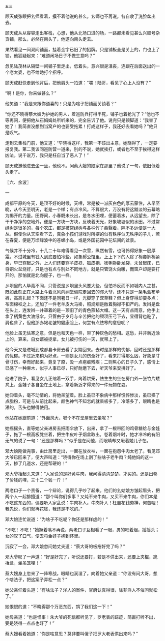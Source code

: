     五三 

   顾天成张眼把幺师看着，摸不着他说的甚么。幺师也不再说，各自收了洗脸盆出去。

   顾天成从从容容走出客栈，心想，他从北场口进的场，一路都未看见甚么兴顺号杂货铺，那么，必然在南头了，他遂向南头走去。

   果然看见一间双间铺面，挂着金字已旧了的招牌。只是铺板全是关上的，门也上了锁，他狐疑起来：“难道闲场日子不做生意吗？”

   忽见陆茂林从隔壁一间铺子里走出，低着头，意兴很是沮丧，连跟在后面送出的一个老太婆，也不给她打个招呼。

   顾天成赶快走到他背后，把他肩头一拍道：“喂！陆哥，看见了心上人没有？”

   “啊！是你，你来做甚么？”

   他笑道：“我是来跟你道喜的！只是为啥子把铺面关锁着？”

   “你还不晓得蔡大嫂为护她的男人，着巡防兵打得半死，铺子也着抢光了？”他也不等再问，便把他从石姆姆处所听来的，完全告诉了他。说完只是顿脚道：“我害了她了！我简直没想到当窝户的也要受拖累！打成这样子，我还好去看她吗？”他只是叹气。

   走到云集栈门前，他又道：“早晓得这样，我第一不该出主意，她晓得了，一定要报复我。第二我该同巡防营一道来，别的不说，她就挨打，或者也不至于挨得这样凶法。说千说万，我只是枉自当了恶人了！”

   顾天成邀他进去坐一坐，他也不。问蔡大嫂的娘家在那里？他说了一句，依旧低着头走了。

   〖六、余波〗

   一

   成都平原的冬天，是顶不好的时候，天哩，常是被一派灰白色的厚云蒙住，从早至晚，从今天至明天，老是一个样；有点冷风，不算很大，万没有将这黯淡的云幕略为揭开的力量。田野间，小春既未长出，是冬水田哩，便蓄着水，从远望去，除了干干净净的空地外，便是一方块一方块，反映着天光，好象坡塘似的水田。不过常绿树是很多的，每个农庄，都是被常绿树与各种竹子蓊翳着，隔不多远便是一大丛。假使你从天空看下去，真象小孩们游戏时所摆的似有秩序似无秩序的子儿，若在春夏，便是万顷绿波中的苍螺小岛，或是外国花园中花坛间的盆景。

   气候并不十分冷，十几二十年难得看见一次雪，纵然有雪，也可怜得好象一层厚霜。不过城里有钱人到底要怕冷些，如象郝公馆里，上上下下的人除了棉套裤棉紧身，早已穿起之外，上人们还要穿羊皮袄、狐皮袍、猞猁狲卧龙袋，未曾起床，已将铜火盆烧好，只是也有点与别处不同地方，就是只管饶火向暖，而窗户却是要打开的，那怕就是北向屋子，也一样。

   乡坝里的人毕竟不同，只管说是乡坝里头风要大些，但怕冷反而不如城内人之甚。既如此刻正在大路上斗着北风向祠堂偏院走回去的邓大爷，还不只是一条毛蓝布单裤，高高扎起？下面还不是同暑日一样，光脚穿了双草鞋？但上身穿得却要多点：布面棉袄之上，还加了一件老羊皮大马褂，照规矩是敞着胸襟不扣严的。发辫是盘在头上，连发辫一并罩着的是一顶旧了的青色燕毡大帽。这一天有点雨意，他手上拿了柄黄色大油纸伞。只管由于岁月与辛苦把他的颈项压弓下去，显得背也驼了，肩也耸了，但他那赤褐老皱的健康脸上，何尝有点怯寒的意思呢？

   他脸上虽无怯寒之意，但是也和天色一样，带了种灰色的愁相。这愁，并非新近涂上的，算来，自女婿被捉拿，女儿被打伤的一天，就带上了。

   他今天又是进城到成都县卡房去看了女婿回来。去时是那样的忧郁，回时还是那样的忧郁。不过近来稍为好点，一则是女儿的伤全好了，看来打得那么凶，好象是寸骨寸伤，幸而好起来，竟复了原，没一点疤痕残疾；二则焦心的日子久了，感情上已感了一种麻木，似乎人事已尽，只好耐磨下去，听天爷来安排好了。

   他进了院子，看见女儿正缩着一双手，烤着烘笼，怯生生的坐在房门外一张竹片矮凳上，金娃子各自坐在土地上，拿着新近才得来的一件玩物在耍。

   她仰着头，毫不动情的，将他呆望着。脸上虽已不象病中那样憔悴惨淡，虽已搽了点脂粉，可是与从前比起来，颜色神气不知怎的就呆板多了，冷落多了，眼睛也是滞的，舌头也懒得使用。

   他站在她跟前道：“外面风大，啷个不在堂屋里去坐呢？”

   她摇摇头，直等她父亲进房去把雨伞放下，出来，拿了一根带回的鸡骨糖给与金娃子，拖了一根高板凳坐着，把生牛皮叶子烟盒取出，卷着烟叶时，她才冷冷的有阳无气的说了一句：“还是那样吗？”似乎是在问他，而眼睛却又瞅着她儿子在。

   邓大娘刚做完事，由灶房里走出，一面在放衣袖，一面在抱怨牛肉太老了。看见邓大爷已回来了，便大声叫道：“晓得你在场上割了些啥子老牛肉？炖他妈的这一天，掺了几道水，还是帮硬的！”

   邓大爷抬起头来道：“人家说的是好黄牛肉，我问得清清楚楚，才买的。还是出够了价钱的哩，三十二个钱一斤！”

   两老口子一个责备，一个辩论，说得几乎吵了起来。他们的幺姑娘方皱起眉头，把两个人一起排擅道：“那个叫你们多事？又炖不来牛肉，又买不来牛肉，你们本是不吃这东西的，偏要听人家乱说：牛肉补人，牛肉补人！枉自花钱劳神，何苦哩！我先说，你们就再花钱，我还是不吃的。”

   邓大娘连忙说道：“为啥子不吃呢？你还是那样虚的！”

   “不吃！不吃！”她撅着嘴不再说，两老口子互相看了一眼，男的吧着烟，摇摇头；女的叹了口气，便去将金娃子抱到怀里。

   沉寂了一会，邓大娘忽问她丈夫道：“蔡大哥的板疮好完了吗？”

   邓大爷叹了一声道：“好是好完了，听说还要打，若是不供出来，还要上夹棍，跪抬盒，坐吊笼哩！”

   蔡大嫂身上忽来了一阵寒战，眼睛也润湿了，向着她父亲道：“你没有问大哥，想个啥法子，把这案子弄松一点？”

   她父亲仰着头道：“有啥法子？洋人的案件，官府认真得很，除非洋人不催问就松了。”

   她恨恨的道：“不晓得那个万恶东西，鸩了我们这一下！”

   她母亲道：“也是怪事！朱大爷的死信都听见了，罗老表的踪迹，简直打听不出，要是晓得一点点也好了！”

   蔡大嫂看着她道：“你是啥意思？莫非要叫傻子把罗大老表供出来吗？”

